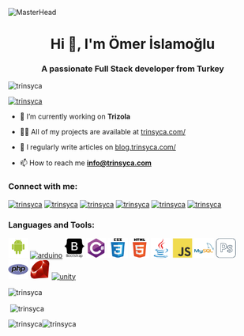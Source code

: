 ![MasterHead](https://trinsyca.bistbilisim.com/img/bg-wallpaper-radius.png)
<h1 align="center">Hi 👋, I'm Ömer İslamoğlu</h1>
<h3 align="center">A passionate Full Stack developer from Turkey</h3>

<p align="left"> <img src="https://komarev.com/ghpvc/?username=trinsyca&label=Profile%20Views&color=c8a114&style=flat" alt="trinsyca" /> </p>

<p align="left"> <a href="https://twitter.com/trinsyca" target="blank"><img src="https://img.shields.io/twitter/follow/trinsyca?logo=twitter&style=for-the-badge" alt="trinsyca" /></a> </p>

- 🔭 I’m currently working on <b>Trizola</b>

- 👨‍💻 All of my projects are available at [trinsyca.com/](https://trinsyca.com/)

- 📝 I regularly write articles on [blog.trinsyca.com/](https://blog.trinsyca.com/)

- 📫 How to reach me **info@trinsyca.com**

<h3 align="left">Connect with me:</h3>
<p align="left">
<a href="https://codepen.io/trinsyca" target="blank"><img align="center" src="https://raw.githubusercontent.com/rahuldkjain/github-profile-readme-generator/master/src/images/icons/Social/codepen.svg" alt="trinsyca" height="30" width="40" /></a>
<a href="https://dev.to/trinsyca" target="blank"><img align="center" src="https://raw.githubusercontent.com/rahuldkjain/github-profile-readme-generator/master/src/images/icons/Social/devto.svg" alt="trinsyca" height="30" width="40" /></a>
<a href="https://twitter.com/trinsyca" target="blank"><img align="center" src="https://raw.githubusercontent.com/rahuldkjain/github-profile-readme-generator/master/src/images/icons/Social/twitter.svg" alt="trinsyca" height="30" width="40" /></a>
<a href="https://linkedin.com/in/trinsyca" target="blank"><img align="center" src="https://raw.githubusercontent.com/rahuldkjain/github-profile-readme-generator/master/src/images/icons/Social/linked-in-alt.svg" alt="trinsyca" height="30" width="40" /></a>
<a href="https://stackoverflow.com/users/trinsyca" target="blank"><img align="center" src="https://raw.githubusercontent.com/rahuldkjain/github-profile-readme-generator/master/src/images/icons/Social/stack-overflow.svg" alt="trinsyca" height="30" width="40" /></a>
<a href="https://instagram.com/trinsyca" target="blank"><img align="center" src="https://raw.githubusercontent.com/rahuldkjain/github-profile-readme-generator/master/src/images/icons/Social/instagram.svg" alt="trinsyca" height="30" width="40" /></a>
</p>

<h3 align="left">Languages and Tools:</h3>
<p align="left"> <a href="https://developer.android.com" target="_blank" rel="noreferrer"><img src="https://raw.githubusercontent.com/devicons/devicon/master/icons/android/android-original-wordmark.svg" alt="android" width="40" height="40"/></a> <a href="https://www.arduino.cc/" target="_blank" rel="noreferrer"><img src="https://cdn.worldvectorlogo.com/logos/arduino-1.svg" alt="arduino" width="40" height="40"/></a> <a href="https://getbootstrap.com" target="_blank" rel="noreferrer"><img src="https://raw.githubusercontent.com/devicons/devicon/master/icons/bootstrap/bootstrap-plain-wordmark.svg" alt="bootstrap" width="40" height="40"/></a> <a href="https://www.w3schools.com/cs/" target="_blank" rel="noreferrer"><img src="https://raw.githubusercontent.com/devicons/devicon/master/icons/csharp/csharp-original.svg" alt="csharp" width="40" height="40"/></a> <a href="https://www.w3schools.com/css/" target="_blank" rel="noreferrer"><img src="https://raw.githubusercontent.com/devicons/devicon/master/icons/css3/css3-original-wordmark.svg" alt="css3" width="40" height="40"/></a> <a href="https://www.w3.org/html/" target="_blank" rel="noreferrer"><img src="https://raw.githubusercontent.com/devicons/devicon/master/icons/html5/html5-original-wordmark.svg" alt="html5" width="40" height="40"/></a> <a href="https://www.java.com" target="_blank" rel="noreferrer"><img src="https://raw.githubusercontent.com/devicons/devicon/master/icons/java/java-original.svg" alt="java" width="40" height="40"/></a> <a href="https://developer.mozilla.org/en-US/docs/Web/JavaScript" target="_blank" rel="noreferrer"><img src="https://raw.githubusercontent.com/devicons/devicon/master/icons/javascript/javascript-original.svg" alt="javascript" width="40" height="40"/></a> <a href="https://www.mysql.com/" target="_blank" rel="noreferrer"><img src="https://raw.githubusercontent.com/devicons/devicon/master/icons/mysql/mysql-original-wordmark.svg" alt="mysql" width="40" height="40"/></a> <a href="https://www.photoshop.com/en" target="_blank" rel="noreferrer"><img src="https://raw.githubusercontent.com/devicons/devicon/master/icons/photoshop/photoshop-line.svg" alt="photoshop" width="40" height="40"/></a> <a href="https://www.php.net" target="_blank" rel="noreferrer"><img src="https://raw.githubusercontent.com/devicons/devicon/master/icons/php/php-original.svg" alt="php" width="40" height="40"/></a> <a href="https://www.ruby-lang.org/en/" target="_blank" rel="noreferrer"><img src="https://raw.githubusercontent.com/devicons/devicon/master/icons/ruby/ruby-original.svg" alt="ruby" width="40" height="40"/></a> <a href="https://unity.com/" target="_blank" rel="noreferrer"><img src="https://www.vectorlogo.zone/logos/unity3d/unity3d-icon.svg" alt="unity" width="40" height="40"/></a> </p>


<p><img align="center" src="https://github-readme-streak-stats.herokuapp.com/?user=trinsyca&theme=dark" alt="trinsyca" /></p>

<p>&nbsp;<img align="center" src="https://github-readme-stats.vercel.app/api?username=trinsyca&show_icons=true&theme=dark&cache_seconds=1800&locale=en" alt="trinsyca" /></p>

<p><img align="left" src="https://github-readme-stats.vercel.app/api/top-langs?username=trinsyca&show_icons=true&theme=dark&cache_seconds=1800&locale=en&layout=compact" alt="trinsyca" /></p>


<p><a href="https://www.buymeacoffee.com/trinsyca"> <img align="left" src="https://cdn.buymeacoffee.com/buttons/v2/default-yellow.png" height="50" width="210" alt="trinsyca" /></a></p><br><br>
